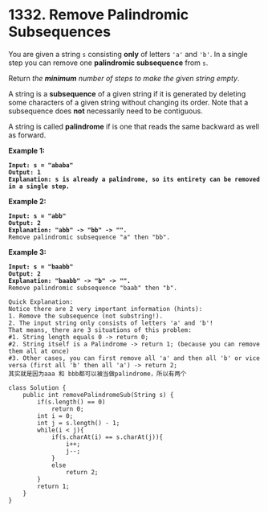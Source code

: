 # 1332. Remove Palindromic Subsequences

You are given a string `s` consisting **only** of letters `'a'` and `'b'`. In a single step you can remove one **palindromic subsequence** from `s`.

Return _the **minimum** number of steps to make the given string empty_.

A string is a **subsequence** of a given string if it is generated by deleting some characters of a given string without changing its order. Note that a subsequence does **not** necessarily need to be contiguous.

A string is called **palindrome** if is one that reads the same backward as well as forward.

&#x20;

**Example 1:**

<pre><code><strong>Input: s = "ababa"
</strong><strong>Output: 1
</strong><strong>Explanation: s is already a palindrome, so its entirety can be removed in a single step.
</strong></code></pre>

**Example 2:**

<pre><code><strong>Input: s = "abb"
</strong><strong>Output: 2
</strong><strong>Explanation: "abb" -> "bb" -> "". 
</strong>Remove palindromic subsequence "a" then "bb".
</code></pre>

**Example 3:**

<pre><code><strong>Input: s = "baabb"
</strong><strong>Output: 2
</strong><strong>Explanation: "baabb" -> "b" -> "". 
</strong>Remove palindromic subsequence "baab" then "b".
</code></pre>

```
Quick Explanation: 
Notice there are 2 very important information (hints):
1. Remove the subsequence (not substring!). 
2. The input string only consists of letters 'a' and 'b'!
That means, there are 3 situations of this problem:
#1. String length equals 0 -> return 0;
#2. String itself is a Palindrome -> return 1; (because you can remove them all at once)
#3. Other cases, you can first remove all 'a' and then all 'b' or vice versa (first all 'b' then all 'a') -> return 2;
其实就是因为aaa 和 bbb都可以被当做palindrome，所以有两个

class Solution {
    public int removePalindromeSub(String s) {
        if(s.length() == 0)
            return 0;
        int i = 0;
        int j = s.length() - 1;
        while(i < j){
            if(s.charAt(i) == s.charAt(j)){
                i++;
                j--;
            }
            else
                return 2;
        }
        return 1;
    }
}
```
